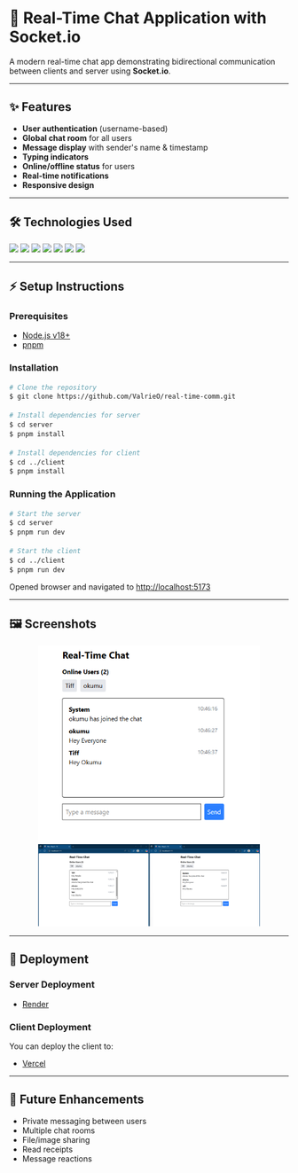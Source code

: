 # 🚀 Real-Time Chat Application with Socket.io

A modern real-time chat app demonstrating bidirectional communication between clients and server using **Socket.io**.

---

## ✨ Features

- **User authentication** (username-based)
- **Global chat room** for all users
- **Message display** with sender's name & timestamp
- **Typing indicators**
- **Online/offline status** for users
- **Real-time notifications**
- **Responsive design**

---

## 🛠️ Technologies Used

<p align="left">
  <img src="https://img.shields.io/badge/Node.js-339933?style=for-the-badge&logo=nodedotjs&logoColor=white" />
  <img src="https://img.shields.io/badge/Express-000000?style=for-the-badge&logo=express&logoColor=white" />
  <img src="https://img.shields.io/badge/Socket.io-010101?style=for-the-badge&logo=socket.io&logoColor=white" />
  <img src="https://img.shields.io/badge/React-20232A?style=for-the-badge&logo=react&logoColor=61DAFB" />
  <img src="https://img.shields.io/badge/TypeScript-3178C6?style=for-the-badge&logo=typescript&logoColor=white" />
  <img src="https://img.shields.io/badge/Vite-646CFF?style=for-the-badge&logo=vite&logoColor=white" />
  <img src="https://img.shields.io/badge/Tailwind%20CSS-38B2AC?style=for-the-badge&logo=tailwind-css&logoColor=white" />
</p>

---

## ⚡ Setup Instructions

### Prerequisites

- [Node.js v18+](https://nodejs.org/)
- [pnpm](https://pnpm.io/)

### Installation

```bash
# Clone the repository
$ git clone https://github.com/ValrieO/real-time-comm.git

# Install dependencies for server
$ cd server
$ pnpm install

# Install dependencies for client
$ cd ../client
$ pnpm install
```

### Running the Application

```bash
# Start the server
$ cd server
$ pnpm run dev

# Start the client
$ cd ../client
$ pnpm run dev
```

Opened browser and navigated to [http://localhost:5173](http://localhost:5173)

---

## 🖼️ Screenshots

<div align="center">
  <img src="./image2.png" alt="Chat Interface" width="400" />
  <img src="./image.png" alt="User Join" width="400" />
</div>

---

## 🚀 Deployment

### Server Deployment
- [Render](https://render.com/)


### Client Deployment

You can deploy the client to:
- [Vercel](https://vercel.com/)

---

## 🌱 Future Enhancements

- Private messaging between users
- Multiple chat rooms
- File/image sharing
- Read receipts
- Message reactions

````markdown